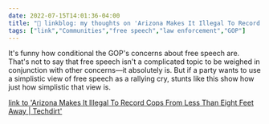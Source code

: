 ```yaml
---
date: 2022-07-15T14:01:36-04:00
title: "🔗 linkblog: my thoughts on 'Arizona Makes It Illegal To Record Cops From Less Than Eight Feet Away | Techdirt'"
tags: ["link","Communities","free speech","law enforcement","GOP"]
---
```

It's funny how conditional the GOP's concerns about free speech are. That's not to say that free speech isn't a complicated topic to be weighed in conjunction with other concerns—it absolutely is. But if a party wants to use a simplistic view of free speech as a rallying cry, stunts like this show how just how simplistic that view is.
 

[link to 'Arizona Makes It Illegal To Record Cops From Less Than Eight Feet Away | Techdirt'](https://www.techdirt.com/2022/07/15/arizona-makes-it-illegal-to-record-cops-from-less-than-eight-feet-away/)
